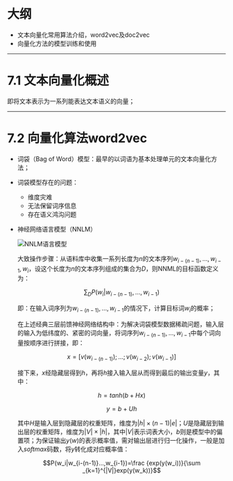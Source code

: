 # 大纲

- 文本向量化常用算法介绍，word2vec及doc2vec
- 向量化方法的模型训练和使用

---

# 7.1 文本向量化概述

即将文本表示为一系列能表达文本语义的向量；

---

# 7.2 向量化算法word2vec

- 词袋（Bag of Word）模型：最早的以词语为基本处理单元的文本向量化方法；

- 词袋模型存在的问题：

	- 维度灾难
	- 无法保留词序信息
	- 存在语义鸿沟问题

- 神经网络语言模型（NNLM）

	![NNLM语言模型](https://i.loli.net/2019/08/30/16CTtBQzNcGg9Ek.png)

	大致操作步骤：从语料库中收集一系列长度为$n$的文本序列$w_{i-(n-1)},…,w_{i-1},w_i$，设这个长度为$n$的文本序列组成的集合为$D$，则NNML的目标函数定义为：

	$$\sum _DP(w_i|w_{i-(n-1)},…,w_{i-1})$$

	即：在输入词序列为$w_{i-(n-1)},…,w_{i-1}$的情况下，计算目标词$w_i$的概率；

	在上述经典三层前馈神经网络结构中：为解决词袋模型数据稀疏问题，输入层的输入为低纬度的、紧密的词向量，将词序列$w_{i-(n-1)},…,w_{i-1}$中每个词向量按顺序进行拼接，即：

	$$x=[v(w_{i-(n-1)});…;v(w_{i-2});v(w_{i-1})]$$

	接下来，$x$经隐藏层得到$h$，再将$h$接入输入层从而得到最后的输出变量$y$，其中：

	$$h=tanh(b+Hx)$$

	$$y=b+Uh$$

	其中$H$是输入层到隐藏层的权重矩阵，维度为$|h|\times(n-1)|e|$；$U$是隐藏层到输出层的权重矩阵，维度为$|V|\times |h|$，其中$|V|$表示词表大小，$b$则是模型中的偏置项；为保证输出$y(w)$的表示概率值，需对输出层进行归一化操作，一般是加入$softmax$码数，将$y$转化成对应概率值：

	$$P(w_i|w_{i-(n-1)}…,w_{i-1})=\frac {exp(y(w_i))}{\sum _{k=1}^{|V|}exp(y(w_k))}$$